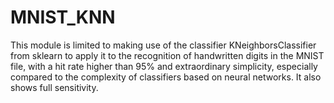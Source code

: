 # MNIST_KNN
This module is limited to making use of the classifier KNeighborsClassifier from sklearn to apply it to the recognition of handwritten digits in the MNIST file, with a hit rate higher than 95% and extraordinary simplicity, especially compared to the complexity of classifiers based on neural networks. It also shows full sensitivity.
